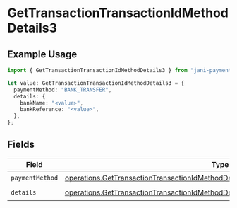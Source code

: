# GetTransactionTransactionIdMethodDetails3

## Example Usage

```typescript
import { GetTransactionTransactionIdMethodDetails3 } from "jani-payments/models/operations";

let value: GetTransactionTransactionIdMethodDetails3 = {
  paymentMethod: "BANK_TRANSFER",
  details: {
    bankName: "<value>",
    bankReference: "<value>",
  },
};
```

## Fields

| Field                                                                                                                                                                                        | Type                                                                                                                                                                                         | Required                                                                                                                                                                                     | Description                                                                                                                                                                                  |
| -------------------------------------------------------------------------------------------------------------------------------------------------------------------------------------------- | -------------------------------------------------------------------------------------------------------------------------------------------------------------------------------------------- | -------------------------------------------------------------------------------------------------------------------------------------------------------------------------------------------- | -------------------------------------------------------------------------------------------------------------------------------------------------------------------------------------------- |
| `paymentMethod`                                                                                                                                                                              | [operations.GetTransactionTransactionIdMethodDetailsTransactionsResponsePaymentMethod](../../models/operations/gettransactiontransactionidmethoddetailstransactionsresponsepaymentmethod.md) | :heavy_check_mark:                                                                                                                                                                           | N/A                                                                                                                                                                                          |
| `details`                                                                                                                                                                                    | [operations.GetTransactionTransactionIdMethodDetailsTransactionsResponseDetails](../../models/operations/gettransactiontransactionidmethoddetailstransactionsresponsedetails.md)             | :heavy_check_mark:                                                                                                                                                                           | N/A                                                                                                                                                                                          |
